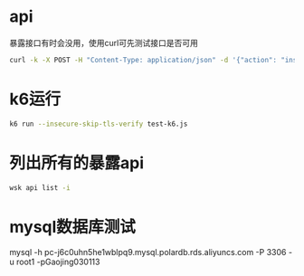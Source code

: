 # api
暴露接口有时会没用，使用curl可先测试接口是否可用
```bash
curl -k -X POST -H "Content-Type: application/json" -d '{"action": "insert", "msg": "k6 test"}' https://localhost:31001/api/23bc46b1-71f6-4ed5-8c54-816aa4f8c502/v1/test -k
```
# k6运行
```bash
k6 run --insecure-skip-tls-verify test-k6.js
```
# 列出所有的暴露api
```bash
wsk api list -i
```
# mysql数据库测试
mysql -h pc-j6c0uhn5he1wblpq9.mysql.polardb.rds.aliyuncs.com -P 3306 -u root1 -pGaojing030113
